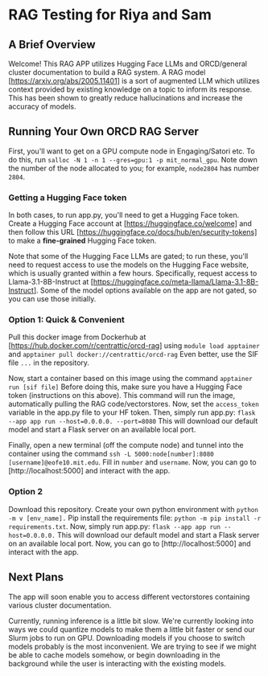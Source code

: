 # RAG Testing for Riya and Sam

## A Brief Overview

Welcome! This RAG APP utilizes Hugging Face LLMs and ORCD/general cluster documentation to build a RAG system. A RAG model [https://arxiv.org/abs/2005.11401] is a sort of augmented LLM which utilizes context provided by existing knowledge on a topic to inform its response. This has been shown to greatly reduce hallucinations and increase the accuracy of models.

## Running Your Own ORCD RAG Server

First, you'll want to get on a GPU compute node in Engaging/Satori etc. To do this, run `salloc -N 1 -n 1 --gres=gpu:1 -p mit_normal_gpu`. Note down the number of the node allocated to you; for example, `node2804` has number `2804`.

### Getting a Hugging Face token
In both cases, to run app.py, you'll need to get a Hugging Face token. Create a Hugging Face account at [https://huggingface.co/welcome] and then follow this URL [https://huggingface.co/docs/hub/en/security-tokens] to make a **fine-grained** Hugging Face token. 

Note that some of the Hugging Face LLMs are gated; to run these, you'll need to request access to use the models on the Hugging Face website, which is usually granted within a few hours. Specifically, request access to Llama-3.1-8B-Instruct at [https://huggingface.co/meta-llama/Llama-3.1-8B-Instruct]. Some of the model options available on the app are not gated, so you can use those initially.


### Option 1: Quick & Convenient
Pull this docker image from Dockerhub at [https://hub.docker.com/r/centrattic/orcd-rag] using `module load apptainer` and `apptainer pull docker://centrattic/orcd-rag` Even better, use the SIF file `...` in the repository. 

Now, start a container based on this image using the command `apptainer run [sif file]` Before doing this, make sure you have a Hugging Face token (instructions on this above). This command will run the image, automatically pulling the RAG code/vectorstores. Now, set the `access_token` variable in the app.py file to your HF token. Then, simply run app.py: `flask --app app run --host=0.0.0.0. --port=8080` This will download our default model and start a Flask server on an available local port.

Finally, open a new terminal (off the compute node) and tunnel into the container using the command `ssh -L 5000:node[number]:8080 [username]@eofe10.mit.edu`. Fill in `number` and `username`. Now, you can go to [http://localhost:5000] and interact with the app.

### Option 2
Download this repository. Create your own python environment with `python -m v [env_name].` Pip install the requirements file: `python -m pip install -r requirements.txt`. Now, simply run app.py: `flask --app app run --host=0.0.0.0.` This will download our default model and start a Flask server on an available local port. Now, you can go to [http://localhost:5000] and interact with the app.

## Next Plans

The app will soon enable you to access different vectorstores containing various cluster documentation.

Currently, running inference is a little bit slow. We're currently looking into ways we could quantize models to make them a little bit faster or send our Slurm jobs to run on GPU. Downloading models if you choose to switch models probably is the most inconvenient. We are trying to see if we might be able to cache models somehow, or begin downloading in the background while the user is interacting with the existing models.
